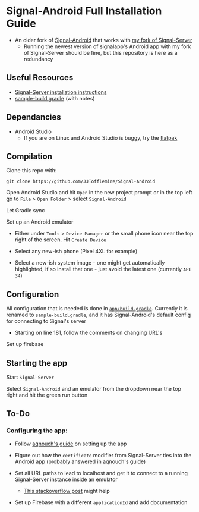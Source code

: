 # Signal-Android Full Installation Guide

- An older fork of [Signal-Android](https://github.com/signalapp/Signal-Android) that works with [my fork of Signal-Server](https://github.com/JJTofflemire/Signal-Server) 
  - Running the newest version of signalapp's Android app with my fork of Signal-Server should be fine, but this repository is here as a redundancy

## Useful Resources

- [Signal-Server installation instructions](https://github.com/JJTofflemire/Signal-Server)
- [sample-build.gradle](app/sample-build.gradle) (with notes)

## Dependancies

- Android Studio
  - If you are on Linux and Android Studio is buggy, try the [flatpak](https://flathub.org/apps/com.google.AndroidStudio)

## Compilation

Clone this repo with:

```
git clone https://github.com/JJTofflemire/Signal-Android
```

Open Android Studio and hit `Open` in the new project prompt or in the top left go to `File` > `Open Folder` > select `Signal-Android`

Let Gradle sync

Set up an Android emulator

- Either under `Tools` > `Device Manager` or the small phone icon near the top right of the screen. Hit `Create Device`

- Select any new-ish phone (Pixel 4XL for example)

- Select a new-ish system image - one might get automatically highlighted, if so install that one - just avoid the latest one (currently `API 34`)

## Configuration

All configuration that is needed is done in [`app/build.gradle`](app/sample-build.gradle). Currently it is renamed to `sample-build.gradle`, and it has Signal-Android's default config for connecting to Signal's server

- Starting on line 181, follow the comments on changing URL's

Set up firebase

## Starting the app

Start `Signal-Server`

Select `Signal-Android` and an emulator from the dropdown near the top right and hit the green run button

## To-Do

### Configuring the app:

- Follow [aqnouch's guide](https://github.com/aqnouch/Signal-Setup-Guide/tree/master/signal-android) on setting up the app

- Figure out how the `certificate` modifier from Signal-Server ties into the Android app (probably answered in aqnouch's guide)

- Set all URL paths to lead to localhost and get it to connect to a running Signal-Server instance inside an emulator

  - [This stackoverflow post](https://stackoverflow.com/questions/5528850/how-do-you-connect-localhost-in-the-android-emulator) might help

- Set up Firebase with a different `applicationId` and add documentation